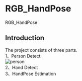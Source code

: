 # RGB_HandPose
RGB_HandPose
## Introduction
The project consists of three parts.  
1、Person Detect  
![person](https://github.com/XiangLiK/RGB_HandPose/raw/master/samples/person.jpg)  
2、Hand Detect  
3、HandPose Estimation  
